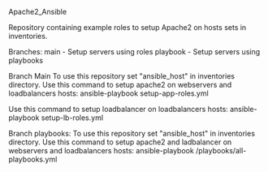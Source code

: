 Apache2_Ansible

Repository containing example roles to setup Apache2 on hosts sets in inventories.

Branches:
main - Setup servers using roles
playbook - Setup servers using playbooks

Branch Main
To use this repository set "ansible_host" in inventories directory.
Use this command to setup apache2 on webservers and loadbalancers hosts:
    ansible-playbook setup-app-roles.yml

Use this command to setup loadbalancer on loadbalancers hosts:
    ansible-playbook setup-lb-roles.yml

Branch playbooks:
To use this repository set "ansible_host" in inventories directory.
Use this command to setup apache2 and ladbalancer on webservers and loadbalancers hosts:
    ansible-playbook /playbooks/all-playbooks.yml
